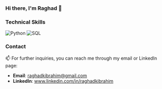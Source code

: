 ### Hi there, I'm Raghad 🌟 


### Technical Skills
![Python](https://img.shields.io/badge/Code-Python-blue)
![SQL](https://img.shields.io/badge/Database-SQL-orange)

### Contact

📫 For further inquiries, you can reach me through my email or LinkedIn page:

- **Email**: raghadkibrahim@gmail.com
- **LinkedIn**: www.linkedin.com/in/raghadkibrahim
